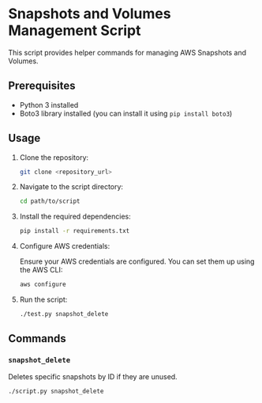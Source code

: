 # Snapshots and Volumes Management Script

This script provides helper commands for managing AWS Snapshots and Volumes.

## Prerequisites

- Python 3 installed
- Boto3 library installed (you can install it using `pip install boto3`)

## Usage

1. Clone the repository:

    ```bash
    git clone <repository_url>
    ```

2. Navigate to the script directory:

    ```bash
    cd path/to/script
    ```

3. Install the required dependencies:

    ```bash
    pip install -r requirements.txt
    ```

4. Configure AWS credentials:

   Ensure your AWS credentials are configured. You can set them up using the AWS CLI:

    ```bash
    aws configure
    ```

5. Run the script:

    ```bash
    ./test.py snapshot_delete
    ```

## Commands

### `snapshot_delete`

Deletes specific snapshots by ID if they are unused.

```bash
./script.py snapshot_delete
